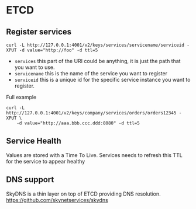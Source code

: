 # ETCD

## Register services

```
curl -L http://127.0.0.1:4001/v2/keys/services/servicename/serviceid -XPUT -d value="http://foo" -d ttl=5
```

* `services` this part of the URI could be anything, it is just the path that you want to use.
* `servicename` this is the name of the service you want to register
* `serviceid` this is a unique id for the specific service instance you want to register.

Full example

```
curl -L http://127.0.0.1:4001/v2/keys/company/services/orders/orders12345 -XPUT \
    -d value="http://aaa.bbb.ccc.ddd:8080" -d ttl=5
```

## Service Health

Values are stored with a Time To Live.
Services needs to refresh this TTL for the service to appear healthy

## DNS support

SkyDNS is a thin layer on top of ETCD providing DNS resolution.
https://github.com/skynetservices/skydns

